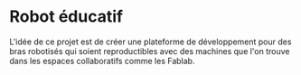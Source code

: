 # Robot éducatif

L'idée de ce projet est de créer une plateforme de développement pour des bras robotisés qui soient reproductibles avec des machines que l'on trouve dans les espaces collaboratifs comme les Fablab.

